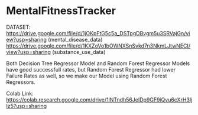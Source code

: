 # MentalFitnessTracker

DATASET: 
https://drive.google.com/file/d/1jOKpFtG5c5a_DSTpgDBvgm5u3SRVajGn/view?usp=sharing (mental_disease_data) https://drive.google.com/file/d/1KXZoVo1bOWNXSnSvkd7n3NkmLJtwNECI/view?usp=sharing (substance_use_data)

Both Decision Tree Regressor Model and Random Forest Regressor Models have good successfull rates, but Random Forest Regressor had lower Failure Rates as well, so we make our Model using Random Forest Regressors. 

Colab Link: https://colab.research.google.com/drive/1lNTndh56JeIDp9GF9iQvu6cXrH3IjIz5?usp=sharing
